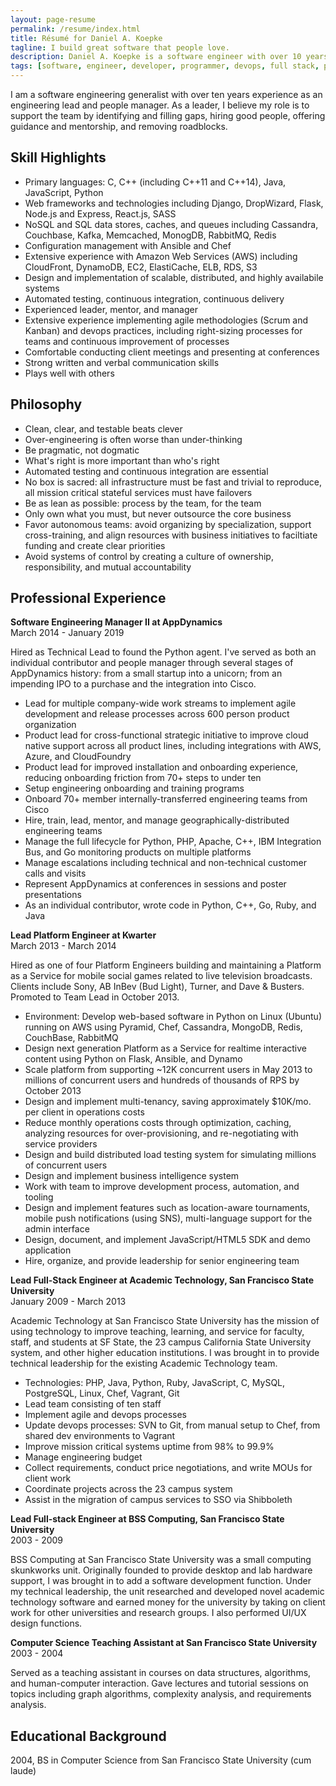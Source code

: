 ```yaml
---
layout: page-resume
permalink: /resume/index.html
title: Résumé for Daniel A. Koepke
tagline: I build great software that people love.
description: Daniel A. Koepke is a software engineer with over 10 years of experience. This is his résumé.
tags: [software, engineer, developer, programmer, devops, full stack, platform, backend, python, aws, nosql, ruby, c, c++, javascript, java, scalability, high availability, architecture, lean, agile, scrum, kanban, distributed computing, algorithms, cloud computing, manager, lead, apache, web server, apm, performance, monitoring, server, server-side]
---
```


I am a software engineering generalist with over ten years experience as an engineering lead and people manager. As a leader, I believe my role is to support the team by identifying and filling gaps, hiring good people, offering guidance and mentorship, and removing roadblocks.

## Skill Highlights

* Primary languages: C, C++ (including C++11 and C++14), Java, JavaScript, Python
* Web frameworks and technologies including Django, DropWizard, Flask, Node.js and Express, React.js, SASS
* NoSQL and SQL data stores, caches, and queues including Cassandra, Couchbase, Kafka, Memcached, MonogDB, RabbitMQ, Redis
* Configuration management with Ansible and Chef
* Extensive experience with Amazon Web Services (AWS) including CloudFront, DynamoDB, EC2, ElastiCache, ELB, RDS, S3
* Design and implementation of scalable, distributed, and highly availabile systems
* Automated testing, continuous integration, continuous delivery
* Experienced leader, mentor, and manager
* Extensive experience implementing agile methodologies (Scrum and Kanban) and devops practices, including right-sizing processes for teams and continuous improvement of processes
* Comfortable conducting client meetings and presenting at conferences
* Strong written and verbal communication skills
* Plays well with others

## Philosophy

* Clean, clear, and testable beats clever
* Over-engineering is often worse than under-thinking
* Be pragmatic, not dogmatic
* What's right is more important than who's right
* Automated testing and continuous integration are essential
* No box is sacred: all infrastructure must be fast and trivial to reproduce, all mission critical stateful services must have failovers
* Be as lean as possible: process by the team, for the team
* Only own what you must, but never outsource the core business
* Favor autonomous teams: avoid organizing by specialization, support cross-training, and align resources with business initiatives to faciltiate funding and create clear priorities
* Avoid systems of control by creating a culture of ownership, responsibility, and mutual accountability

## Professional Experience

**Software Engineering Manager II at AppDynamics**<br>
March 2014 - January 2019

Hired as Technical Lead to found the Python agent. I've served as both an individual contributor and people manager through several stages of AppDynamics history: from a small startup into a unicorn; from an impending IPO to a purchase and the integration into Cisco.

* Lead for multiple company-wide work streams to implement agile development and release processes across 600 person product organization
* Product lead for cross-functional strategic initiative to improve cloud native support across all product lines, including integrations with AWS, Azure, and CloudFoundry
* Product lead for improved installation and onboarding experience, reducing onboarding friction from 70+ steps to under ten
* Setup engineering onboarding and training programs
* Onboard 70+ member internally-transferred engineering teams from Cisco
* Hire, train, lead, mentor, and manage geographically-distributed engineering teams
* Manage the full lifecycle for Python, PHP, Apache, C++, IBM Integration Bus, and Go monitoring products on multiple platforms
* Manage escalations including technical and non-technical customer calls and visits
* Represent AppDynamics at conferences in sessions and poster presentations
* As an individual contributor, wrote code in Python, C++, Go, Ruby, and Java

**Lead Platform Engineer at Kwarter**<br>
March 2013 - March 2014

Hired as one of four Platform Engineers building and maintaining a Platform as a Service for mobile social games related to live television broadcasts. Clients include Sony, AB InBev (Bud Light), Turner, and Dave & Busters. Promoted to Team Lead in October 2013.

* Environment: Develop web-based software in Python on Linux (Ubuntu) running on AWS using Pyramid, Chef, Cassandra, MongoDB, Redis, CouchBase, RabbitMQ
* Design next generation Platform as a Service for realtime interactive content using Python on Flask, Ansible, and Dynamo
* Scale platform from supporting ~12K concurrent users in May 2013 to millions of concurrent users and hundreds of thousands of RPS by October 2013
* Design and implement multi-tenancy, saving approximately $10K/mo. per client in operations costs
* Reduce monthly operations costs through optimization, caching, analyzing resources for over-provisioning, and re-negotiating with service providers
* Design and build distributed load testing system for simulating millions of concurrent users
* Design and implement business intelligence system
* Work with team to improve development process, automation, and tooling
* Design and implement features such as location-aware tournaments, mobile push notifications (using SNS), multi-language support for the admin interface
* Design, document, and implement JavaScript/HTML5 SDK and demo application
* Hire, organize, and provide leadership for senior engineering team

**Lead Full-Stack Engineer at Academic Technology, San Francisco State University**<br>
January 2009 - March 2013

Academic Technology at San Francisco State University has the mission of using technology to improve teaching, learning, and service for faculty, staff, and students at SF State, the 23 campus California State University system, and other higher education institutions. I was brought in to provide technical leadership for the existing Academic Technology team.

* Technologies: PHP, Java, Python, Ruby, JavaScript, C, MySQL, PostgreSQL, Linux, Chef, Vagrant, Git
* Lead team consisting of ten staff
* Implement agile and devops processes
* Update devops processes: SVN to Git, from manual setup to Chef, from shared dev environments to Vagrant
* Improve mission critical systems uptime from 98% to 99.9%
* Manage engineering budget
* Collect requirements, conduct price negotiations, and write MOUs for client work
* Coordinate projects across the 23 campus system
* Assist in the migration of campus services to SSO via Shibboleth

**Lead Full-stack Engineer at BSS Computing, San Francisco State University**<br>
2003 - 2009

BSS Computing at San Francisco State University was a small computing skunkworks unit. Originally founded to provide desktop and lab hardware support, I was brought in to add a software development function. Under my technical leadership, the unit researched and developed novel academic technology software and earned money for the university by taking on client work for other universities and research groups. I also performed UI/UX design functions.

**Computer Science Teaching Assistant at San Francisco State University**<br>
2003 - 2004

Served as a teaching assistant in courses on data structures, algorithms, and human-computer interaction. Gave lectures and tutorial sessions on topics including graph algorithms, complexity analysis, and requirements analysis.

## Educational Background

2004, BS in Computer Science from San Francisco State University (cum laude)

